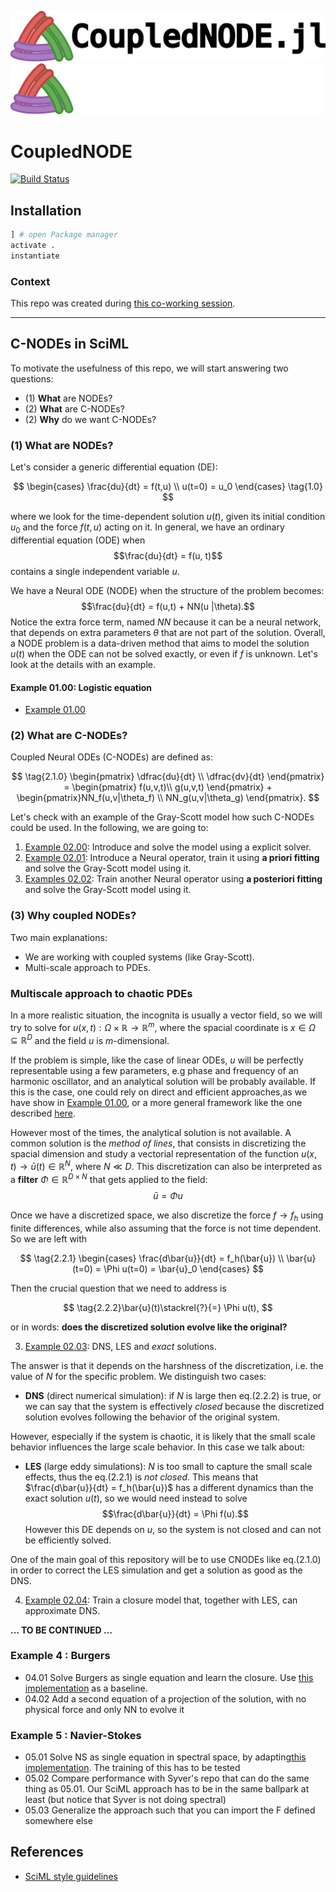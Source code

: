 ![CNODE banner](https://raw.githubusercontent.com/DEEPDIP-project/CoupledNODE.jl/main/assets/logo_black.png#gh-light-mode-only)
![CNODE banner](https://raw.githubusercontent.com/DEEPDIP-project/CoupledNODE.jl/main/assets/logo_white.png#gh-dark-mode-only)

# CoupledNODE

[![Build Status](https://github.com/DEEPDIP-project/CoupledNODE.jl/actions/workflows/CI.yml/badge.svg)](https://github.com/DEEPDIP-project/CoupledNODE.jl/actions/workflows/CI.yml)

## Installation

```julia
] # open Package manager
activate .
instantiate
```

### Context

This repo was created during [this co-working session](https://github.com/DEEPDIP-project/logs/blob/main/meetings/2024-02-20%20Coworking%20session.md).

----

## C-NODEs in SciML

To motivate the usefulness of this repo, we will start answering two questions:
* (1) **What** are NODEs? 
* (2) **What** are C-NODEs?
* (2) **Why** do we want C-NODEs?

### (1) What are NODEs?

Let's consider a generic differential equation (DE):

$$
\begin{cases} \frac{du}{dt} = f(t,u) \\
u(t=0) = u_0 \end{cases} \tag{1.0}
$$

where we look for the time-dependent solution $u(t)$, given its initial condition $u_0$ and the force $f(t,u)$ acting on it.
In general, we have an ordinary differential equation (ODE) when $$\frac{du}{dt} = f(u, t)$$ contains a single independent variable $u$.

We have a Neural ODE (NODE) when the structure of the problem becomes: $$\frac{du}{dt} = f(u,t) + NN(u |\theta).$$ Notice the extra force term, named $NN$ because it can be a neural network, that depends on extra parameters $\theta$ that are not part of the solution. Overall, a NODE problem is a data-driven method that aims to model the solution $u(t)$ when the ODE can not be solved exactly, or even if $f$ is unknown. Let's look at the details with an example.

#### Example 01.00: Logistic equation

* [Example 01.00](examples/src/01.00-Logistic.jl)

### (2) What are C-NODEs?

Coupled Neural ODEs (C-NODEs) are defined as:

$$
\tag{2.1.0}
\begin{pmatrix} \dfrac{du}{dt} \\
\dfrac{dv}{dt} \end{pmatrix} = \begin{pmatrix} f(u,v,t)\\
g(u,v,t) \end{pmatrix} + \begin{pmatrix}NN_f(u,v|\theta_f) \\
NN_g(u,v|\theta_g) \end{pmatrix}.
$$

Let's check with an example of the Gray-Scott model how such C-NODEs could be used.
In the following, we are going to:

1. [Example 02.00](examples/src/02.00-GrayScott.jl): Introduce and solve the  model using a explicit solver.
2. [Example 02.01](examples/src/02.01-GrayScott.jl): Introduce a Neural operator, train it using **a priori fitting** and solve the Gray-Scott model using it.
3. [Examples 02.02](examples/src/02.02-GrayScott.jl): Train another Neural operator using **a posteriori fitting** and solve the Gray-Scott model using it.

### (3) Why coupled NODEs? 
Two main explanations:
* We are working with coupled systems (like Gray-Scott).
* Multi-scale approach to PDEs.

### Multiscale approach to chaotic PDEs
In a more realistic situation, the incognita is usually a vector field, so we will try to solve for $u(x,t): \Omega \times \mathbb{R} \rightarrow \mathbb{R}^m$, where the spacial coordinate is $x\in \Omega \subseteq \mathbb{R}^D$ and the field $u$ is $m$-dimensional.

If the problem is simple, like the case of linear ODEs, $u$ will be perfectly representable using a few parameters, e.g phase and frequency of an harmonic oscillator, and an analytical solution will be probably available.
If this is the case, one could rely on direct and efficient approaches,as we have show in [Example 01.00](examples/src/01.00-Logistic.jl), or a more general framework like the one described [here](https://docs.sciml.ai/DiffEqDocs/stable/examples/classical_physics/).

However most of the times, the analytical solution is not available. A common solution is the *method of lines*, that consists in discretizing the spacial dimension and study a vectorial representation of the function $u(x,t) \rightarrow \bar{u}(t)\in \mathbb{R}^N$, where $N\ll D$. This discretization can also be interpreted as a **filter** $\Phi\in\mathbb{R}^{D\times N}$ that gets applied to the field:
$$\bar{u}= \Phi u$$

Once we have a discretized space, we also discretize the force $f\rightarrow f_h$ using finite differences, while also assuming that the force is not time dependent. So we are left with

$$
\tag{2.2.1}
\begin{cases}
\frac{d\bar{u}}{dt} = f_h(\bar{u}) \\
\bar{u}(t=0) = \Phi u(t=0) = \bar{u}_0
\end{cases}
$$

Then the crucial question that we need to address is

$$
\tag{2.2.2}\bar{u}(t)\stackrel{?}{=} \Phi u(t),
$$

or in words: **does the discretized solution evolve like the original?**

3. [Example 02.03](examples/src/02.03-GrayScott.jl): DNS, LES and *exact* solutions.

The answer is that it depends on the harshness of the discretization, i.e. the value of $N$ for the specific problem.
We distinguish two cases:
* **DNS** (direct numerical simulation): if $N$ is large then eq.(2.2.2) is true, or we can say that the system is effectively *closed* because the discretized solution evolves following the behavior of the original system.

However, especially if the system is chaotic, it is likely that the small scale behavior influences the large scale behavior. In this case we talk about:
* **LES** (large eddy simulations): $N$ is too small to capture the small scale effects, thus the eq.(2.2.1) is *not closed*. This means that $\frac{d\bar{u}}{dt} = f_h(\bar{u})$ has a different dynamics than the exact solution $u(t)$, so we would need instead to solve  $$\frac{d\bar{u}}{dt} = \Phi f(u).$$ 
However this DE depends on $u$, so the system is not closed and can not be efficiently solved.

One of the main goal of this repository will be to use CNODEs like eq.(2.1.0) in order to correct the LES simulation and get a solution as good as the DNS.

4. [Example 02.04](examples/src/02.04-GrayScott.jl): Train a closure model that, together with LES, can approximate DNS.

**... TO BE CONTINUED ...**



### Example 4 : Burgers
* 04.01 Solve Burgers as single equation and learn the closure. Use [this implementation](https://github.com/DEEPDIP-project/NeuralNS-SciML-Tutorials) as a baseline.
* 04.02 Add a second equation of a projection of the solution, with no physical force and only NN to evolve it

### Example 5 : Navier-Stokes
* 05.01 Solve NS as single equation in spectral space, by adapting[this implementation](https://github.com/DEEPDIP-project/NeuralNS-SciML-Tutorials). The training of this has to be tested
* 05.02 Compare performance with Syver's repo that can do the same thing as 05.01. Our SciML approach has to be in the same ballpark at least (but notice that Syver is not doing spectral)
* 05.03 Generalize the approach such that you can import the F defined somewhere else

## References

* [SciML style guidelines](https://github.com/SciML/SciMLStyle)
